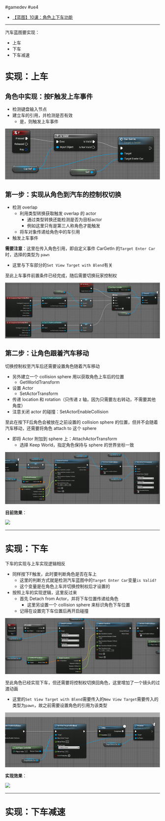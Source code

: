 #gamedev  #ue4 
- [【蓝图】10课：角色上下车功能](https://www.bilibili.com/video/BV164411Y732?t=139.4&p=44)
---

汽车蓝图要实现：
- 上车
- 下车
- 下车减速

# 实现：上车

## 角色中实现：按F触发上车事件

- 检测键盘输入节点
- 建立车的引用，并检测是否有效
  - 是，则触发上车事件

![Alt text](img/按F触发上车事件.png)

## **第一步**：实现从角色到汽车的控制权切换

- 检测 overlap
  - 利用类型转换获取触发 overlap 的 actor
    - 通过类型转换还能检测是否为目标actor
    - 例如这里只有是第三人称角色才能触发
  - 将车对象传递给角色中的车引用
- 触发上车事件

**需要注意**：这里在传入角色引用，即自定义事件 CarGetIn 的`Target Enter Car`时，选择的类型为 `pawn`
- 这里与下车部分的`Set View Target with Blend`有关

至此上车事件前置条件已经完成，随后需要切换玩家控制权

![Alt text](img/从角色到汽车的控制权切换.png)

## **第二步**：让角色跟着汽车移动

切换控制权至汽车后还需要设置角色随着汽车移动

- 另外建立一个 collision sphere 用以获取角色上车后的位置
  - GetWorldTransform
- 设置 Actor
  - SetActorTransform
- 传递 location 和 rotation（只传递 z 轴，因为只需要左右转动，不需要其他角度）
- 注意关闭 actor 的碰撞：SetActorEnableCollision

至此在按下F后角色会被放在之前设置的 collision sphere 的位置，但并不会随着汽车移动，还需要将角色 attach to 这个 sphere

- 即将 Actor 附加到 sphere 上：AttachActorTransform
  - 选择 Keep World，指定角色保持与 sphere 的世界坐标一致

![Alt text](img/让角色跟着汽车移动.png)

**目前效果**：

![](img/player_MoveWithCar.gif)


---
# 实现：下车

下车的实现与上车实现逻辑相反

- 同样按下F触发，此时要判断角色是否在车上
  - 这里的判断方式就是检测汽车蓝图中的`Target Enter Car`变量`is Valid?`
  - 这个变量是在角色上车并切换控制权后才设置的
- 按照上车的实现逻辑，这里反过来
  - 首先 Detach from Actor，并将下车位置传递给角色
    - 这里另设置一个 collision sphere 来标识角色下车位置
  - 记得在设置完下车位置后再开启碰撞

![Alt text](img/角色下车.png)

至此角色已经实现下车，但还需要将控制权切换回角色，这里增加了一个镜头的过渡动画
- 这里的`Set View Target with Blend`需要传入的`New View Target`需要传入的类型为`pawn`，故之前需要设置角色的引用为该类型

![Alt text](img/下车镜头过渡.png)

**实现效果**：

![](img/player_ExitCar_viewBlend.gif)


---
# 实现：下车减速







